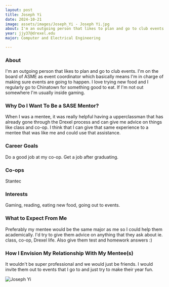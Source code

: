 ```yaml
---
layout: post
title: Joseph Yi 
date: 2024-10-21
image: assets/images/Joseph_Yi - Joseph Yi.jpg
about: I'm an outgoing person that likes to plan and go to club events. I'm on the board of ASME as event coordinator which basically means I'm in charge of making sure events are going to happen. I love trying new food and I regularly go to Chinatown for something good to eat. If I'm not out somewhere I'm usually inside gaming.
year: jjy37@drexel.edu
major: Computer and Electrical Engineering 

---
```


### About

I'm an outgoing person that likes to plan and go to club events. I'm on the board of ASME as event coordinator which basically means I'm in charge of making sure events are going to happen. I love trying new food and I regularly go to Chinatown for something good to eat. If I'm not out somewhere I'm usually inside gaming.

### Why Do I Want To Be a SASE Mentor?

When I was a mentee, it was really helpful having a upperclassman that has already gone through the Drexel process and can give me advice on things like class and co-op. I think that I can give that same experience to a mentee that was like me and could use that assistance.

### Career Goals

Do a good job at my co-op. Get a job after graduating.

### Co-ops

Stantec

### Interests

Gaming, reading, eating new food, going out to events.

### What to Expect From Me

Preferably my mentee would be the same major as me so I could help them academically. I'd try to give them advice on anything that they ask about ie. class, co-op, Drexel life. Also give them test and homework answers :)

### How I Envision My Relationship With My Mentee(s) 

It wouldn't be super professional and we would just be friends. I would invite them out to events that I go to and just try to make their year fun.

<div class="text-center my-5">
    <img src="https://sase-drexel.github.io/mentorship-2024/assets/images/Joseph_Yi - Joseph Yi.jpg" alt="Joseph Yi" class="rounded post-img" />
</div>
